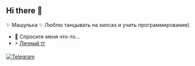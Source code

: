 ## Hi there 👋
✨ Машулька ✨ 
Люблю танцывать на хилсах и учить программирование)

- 💬 Спросите меня что-то...
- ⚡ [Личный тг](https://t.me/lexxioi)
 
[![Telegram](https://img.shields.io/badge/-Telegram-333?style=for-the-badge&logo=telegram&logoColor=27A0D9)](https://t.me/mashkaperforator)

